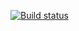 [![Build status](https://ci.appveyor.com/api/projects/status/si3xso9kig5m21mo?svg=true)](https://ci.appveyor.com/project/yanach25/ahj-env)